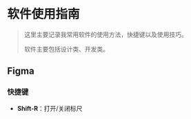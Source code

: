 # 软件使用指南

> 这里主要记录我常用软件的使用方法，快捷键以及使用技巧。
>
> 软件主要包括设计类、开发类。

## Figma

### 快捷键

- **Shift-R**：打开/关闭标尺
